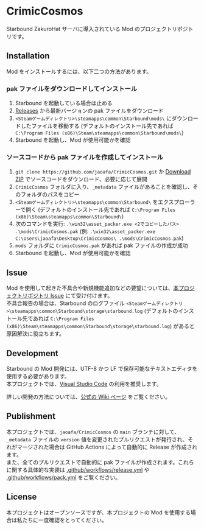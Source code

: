 # CrimicCosmos

Starbound ZakuroHat サーバに導入されている Mod のプロジェクトリポジトリです。

## Installation

Mod をインストールするには、以下二つの方法があります。

### pak ファイルをダウンロードしてインストール

1. Starbound を起動している場合は止める
2. [Releases](https://github.com/jaoafa/CrimicCosmos/releases) から最新バージョンの pak ファイルをダウンロード
3. `<Steamゲームディレクトリ>\steamapps\common\Starbound\mods\` にダウンロードしたファイルを移動する (デフォルトのインストール先であれば `C:\Program Files (x86)\Steam\steamapps\common\Starbound\mods\`)
4. Starbound を起動し、Mod が使用可能かを確認

### ソースコードから pak ファイルを作成してインストール

1. `git clone https://github.com/jaoafa/CrimicCosmos.git` か [Download ZIP](https://github.com/jaoafa/CrimicCosmos/archive/refs/heads/main.zip) でソースコードをダウンロード、必要に応じて展開
2. `CrimicCosmos` フォルダに入り、`_metadata` ファイルがあることを確認し、そのフォルダのパスをコピー
3. `<Steamゲームディレクトリ>\steamapps\common\Starbound\` をエクスプローラーで開く (デフォルトのインストール先であれば `C:\Program Files (x86)\Steam\steamapps\common\Starbound\`)
4. 次のコマンドを実行: `.\win32\asset_packer.exe <2でコピーしたパス> .\mods\CrimicCosmos.pak` (例: `.\win32\asset_packer.exe C:\Users\jaoafa\Desktop\CrimicCosmos\ .\mods\CrimicCosmos.pak`)
5. `mods` フォルダに `CrimicCosmos.pak` があれば pak ファイルの作成が成功
6. Starbound を起動し、Mod が使用可能かを確認

## Issue

Mod を使用して起きた不具合や新規機能追加などの要望については、[本プロジェクトリポジトリ Issue](https://github.com/jaoafa/CrimicCosmos/issues) にて受け付けます。  
不具合報告の場合は、Starbound のログファイル `<Steamゲームディレクトリ>\steamapps\common\Starbound\storage\starbound.log` (デフォルトのインストール先であれば `C:\Program Files (x86)\Steam\steamapps\common\Starbound\storage\starbound.log`) があると原因解決に役立ちます。

## Development

Starbound の Mod 開発には、UTF-8 かつ LF で保存可能なテキストエディタを使用する必要があります。  
本プロジェクトでは、[Visual Studio Code](https://code.visualstudio.com) の利用を推奨します。

詳しい開発の方法については、[公式の Wiki ページ](https://starbounder.org/Modding:Portal) をご覧ください。

## Publishment

本プロジェクトでは、`jaoafa/CrimicCosmos` の `main` ブランチに対して、`_metadata` ファイルの `version` 値を変更されたプルリクエストが発行され、それがマージされた場合は GitHub Actions によって自動的に Release が作成されます。  
また、全てのプルリクエストで自動的に pak ファイルが作成されます。これらに関する具体的な実装は [.github/workflows/release.yml](https://github.com/jaoafa/CrimicCosmos/blob/main/.github/workflows/release.yml) や [.github/workflows/pack.yml](https://github.com/jaoafa/CrimicCosmos/blob/main/.github/workflows/pack.yml) をご覧ください。

## License

本プロジェクトはオープンソースですが、本プロジェクトの Mod を使用する場合は私たちに一度確認をとってください。
